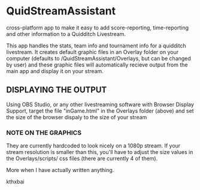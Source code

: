 # QuidStreamAssistant

cross-platform app to make it easy to add score-reporting, time-reporting and other information to a Quidditch Livestream.

This app handles the stats, team info and tournament info for a quidditch livestream. It creates default graphic files in an Overlay folder on your computer (defaults to <HOME DIRECTORY>/QuidStreamAssistant/Overlays, but can be changed by user) and these graphic files will automatically recieve output from the main app and display it on your stream.

## DISPLAYING THE OUTPUT

Using OBS Studio, or any other livestreaming software with Browser Display Support, target the file "inGame.html" in the Overlays folder (above) and set the size of the browser dispaly to the size of your stream

### NOTE ON THE GRAPHICS

They are currently hardcoded to look nicely on a 1080p stream. If your stream resolution is smaller than this, you'll have to adjust the size values in the Overlays/scripts/ css files (there are currently 4 of them).

More when I have actually written anything.

kthxbai
